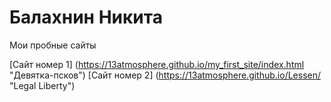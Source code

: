# Балахнин Никита
Мои пробные сайты

[Сайт номер 1] (https://13atmosphere.github.io/my_first_site/index.html "Девятка-псков")
[Сайт номер 2] (https://13atmosphere.github.io/Lessen/ "Legal Liberty")
